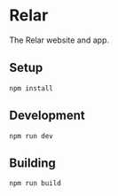 # Relar
The Relar website and app.

## Setup
```
npm install
```

## Development
```
npm run dev
```

## Building
```
npm run build
```
